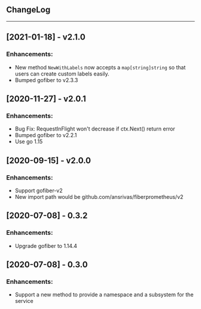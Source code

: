 ## ChangeLog
---

## [2021-01-18] - v2.1.0
### Enhancements:
- New method `NewWithLabels` now accepts a `map[string]string` so that users can create custom labels easily.
- Bumped gofiber to v2.3.3

## [2020-11-27] - v2.0.1
### Enhancements:
- Bug Fix: RequestInFlight won't decrease if ctx.Next() return error
- Bumped gofiber to v2.2.1
- Use go 1.15

## [2020-09-15] - v2.0.0
### Enhancements:
- Support gofiber-v2
- New import path would be github.com/ansrivas/fiberprometheus/v2


## [2020-07-08] - 0.3.2
### Enhancements:
- Upgrade gofiber to 1.14.4

## [2020-07-08] - 0.3.0
### Enhancements:
- Support a new method to provide a namespace and a subsystem for the service

